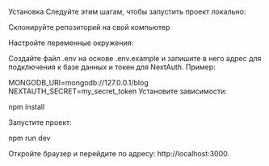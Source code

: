 Установка
Следуйте этим шагам, чтобы запустить проект локально:

Склонируйте репозиторий на свой компьютер

Настройте переменные окружения:

Создайте файл .env на основе .env.example и запишите в него адрес для подключения к базе данных и токен для NextAuth. Пример:

MONGODB_URI=mongodb://127.0.0.1/blog
NEXTAUTH_SECRET=my_secret_token
Установите зависимости:

npm install

Запустите проект:

npm run dev

Откройте браузер и перейдите по адресу:
http://localhost:3000.
